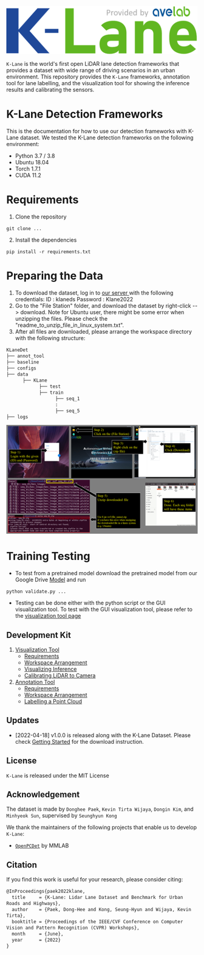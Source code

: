 ![image](./docs/imgs/logo_high_resolution.png)


`K-Lane` is the world's first open LiDAR lane detection frameworks that provides a dataset with wide range of driving scenarios in an urban environment. This repository provides the `K-Lane` frameworks, annotation tool for lane labelling, and the visualization tool for showing the inference results and calibrating the sensors.

# K-Lane Detection Frameworks
This is the documentation for how to use our detection frameworks with K-Lane dataset.
We tested the K-Lane detection frameworks on the following environment:
* Python 3.7 / 3.8
* Ubuntu 18.04
* Torch 1.7.1
* CUDA 11.2


# Requirements
1. Clone the repository
```
git clone ...
```

2. Install the dependencies
```
pip install -r requirements.txt
```

# Preparing the Data
1. To download the dataset, log in to <a href="https://kaistavelab.direct.quickconnect.to:54568/"> our server </a> with the following credentials: 
      ID       : klaneds
      Password : Klane2022
2. Go to the "File Station" folder, and download the dataset by right-click --> download.
   Note for Ubuntu user, there might be some error when unzipping the files. Please check the "readme_to_unzip_file_in_linux_system.txt".
3. After all files are downloaded, please arrange the workspace directory with the following structure:
```
KLaneDet
├── annot_tool
├── baseline 
├── configs
├── data
      ├── KLane
            ├── test
            ├── train
                  ├── seq_1
                  :
                  ├── seq_5 
├── logs
```
![image](./docs/imgs/download_manual.png)

# Training Testing
* To test from a pretrained model download the pretrained model from our Google Drive <a href="https://en.wikipedia.org/wiki/Hobbit#Lifestyle" title="K-Lane Dataset">Model</a> and run
```
python validate.py ...
```
* Testing can be done either with the python script or the GUI visualization tool. To test with the GUI visualization tool, please refer to the <a href = "https://github.com/..." title="Visualization Tool"> visualization tool page </a>

## Development Kit 
1. [Visualization Tool](./docs/visualization.md)
      * [Requirements](./docs/visualization.md#Requirements)
      * [Workspace Arrangement](./docs/visualization.md#Workspace-Arrangement)
      * [Visualizing Inference](./docs/visualization.md#Visualizing-Inference)
      * [Calibrating LiDAR to Camera](./docs/visualization.md#Calibrating-LiDAR-to-Camera)
2. [Annotation Tool](./docs/annotation.md)
      * [Requirements](./docs/annotation.md#Requirements)
      * [Workspace Arrangement](./docs/annotation.md#Workspace-Arrangement)
      * [Labelling a Point Cloud](./docs/annotation.md#Labelling-a-Point-Cloud)

## Updates
* [2022-04-18] v1.0.0 is released along with the K-Lane Dataset. Please check [Getting Started](./docs/KLane.md#Workspace-Arrangement) for the download instruction.

## License
`K-Lane` is released under the MIT License

## Acknowledgement
The dataset is made by `Donghee Paek`, `Kevin Tirta Wijaya`, `Dongin Kim`, and `Minhyeok Sun`, supervised by `Seunghyun Kong`

We thank the maintainers of the following projects that enable us to develop `K-Lane`:
* [`OpenPCDet`](https://github.com/open-mmlab/OpenPCDet) by MMLAB

## Citation

If you find this work is useful for your research, please consider citing:
```
@InProceedings{paek2022klane,
  title     = {K-Lane: Lidar Lane Dataset and Benchmark for Urban Roads and Highways},
  author    = {Paek, Dong-Hee and Kong, Seung-Hyun and Wijaya, Kevin Tirta},
  booktitle = {Proceedings of the IEEE/CVF Conference on Computer Vision and Pattern Recognition (CVPR) Workshops},
  month     = {June},
  year      = {2022}
}
```
